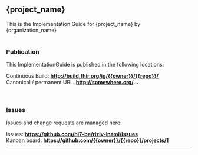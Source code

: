 {project_name}
---
This is the Implementation Guide for {project_name} by {organization_name}
<br> </br>
###
### Publication
This ImplementationGuide is published in the following locations:

Continuous Build: __http://build.fhir.org/ig/{{owner}}/{{repo}}/__  
Canonical / permanent URL: __http://somewhere.org/...__  
<br> </br>

### Issues
Issues and change requests are managed here:  

Issues:  __https://github.com/hl7-be/riziv-inami/issues__  
Kanban board:  __https://github.com/{{owner}}/{{repo}}/projects/1__  

---
